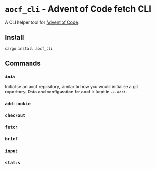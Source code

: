 # `aocf_cli` - Advent of Code fetch CLI

A CLI helper tool for [Advent of Code](https://adventofcode.com/).

## Install

```
cargo install aocf_cli
```

## Commands

### `init`

Initialise an aocf repository, similar to how you would initialise a git
repository. Data and configuration for aocf is kept in `./.aocf`.

### `add-cookie`

### `checkout`

### `fetch`

### `brief`

### `input`

### `status`

